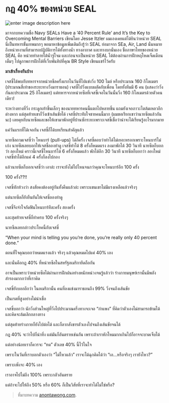 
กฎ 40% ของหน่วย SEAL
===

![enter image description here](https://anontawong.files.wordpress.com/2016/07/20160704_40percent1.png?w=676)

มาจากบทความชื่อ Navy SEALs Have a ’40 Percent Rule’ and It’s the Key to Overcoming Mental Barriers เขียนโดย Jesse Itzler ผมเองเคยแต่ได้ยินว่าหน่วย SEAL นี่เป็นทหารขั้นเทพมากๆ พอมาหาข้อมูลเพิ่มเติมถึงรู้ว่า SEAL ย่อมาจาก SEa, Air, Land นั่นหมายถึงหน่วยงานที่สามารถปฏิบัติการได้ทั้งทางน้ำ ทางอากาศ และทางบกนั่นเอง ชื่อภาษาไทยของหน่วย SEAL คือ หน่วยทำลายใต้น้ำจู่โจม  และก่อนจะเป็นหน่วย SEAL ได้ต้องผ่านการฝึกหฤโหดเจ็ดเดือนเต็มๆ ไปดูภาพการฝึกได้ที่เว็บพันทิปที่คุณ BR Style เขียนแชร์ไว้ครับ

**มาเข้าเรื่องกันบ้าง**

เจสซี่ได้พบกับทหารจากหน่วยซีลครั้งแรกในวันที่ไปแข่งวิ่ง 100 ไมล์ หรือประมาณ 160 กิโลเมตร (ประมาณสี่เท่าของระยะทางวิ่งมาราธอน) เจสซี่ไปวิ่งแบบผลัดกับเพื่อน โดยทั้งทีมมี 6 คน (แสดงว่าวิ่งกันละประมาณ 25 กิโลเมตร) แต่ทหารจากหน่วยซีลที่เจสซี่เจอในวันนั้นวิ่ง 160 กิโลเมตรด้วยตัวคนเดียว!

ระหว่างทางที่วิ่ง กระดูกเท้าชิ้นเล็กๆ ของนายทหารคนนี้แตกไปหลายชิ้น แถมยังเจอภาวะไตล้มเหลวอีกต่างหาก แต่สุดท้ายเขาก็วิ่งเข้าเส้นชัยได้ เจสซี่ประทับใจชายคนนี้มาก (ผมขอเรียกเขาว่านายซีลแล้วกันนะ) เลยคุยกับนายซีลและขอให้เขามาพักอยู่ที่บ้านซักระยะเพราะเจสซี่เชื่อว่าน่าจะได้เรียนรู้อะไรมากมาย

แค่วันแรกที่ได้เจอกัน เจสซี่ก็ได้บทเรียนสำคัญแล้ว

นายซีลถามเจสซี่ว่า โหนบาร์ (pull-ups)  ได้กี่ครั้ง เจสซี่ตอบว่าทำได้ไม่เยอะหรอกเพราะโหนบาร์ไม่เก่ง นายซีลเลยบอกให้เจสซี่ลองทำดู เจสซี่ทำได้ 8 ครั้งก็หมดแรง ลงมาพักได้ 30 วินาที นายซีลก็บอกว่า ลองใหม่ คราวนี้เจสซี่โหนบาร์ได้ 6 ครั้งก็หมดแล้ว พักได้อีก 30 วินาที นายซีลก็บอกว่า ลองใหม่เจสซี่ทำได้อีกแค่ 4 ครั้งก็ลงไปกอง

แล้วนายซีลก็บอกเจสซี่ว่า เอาล่ะ เราจะยังไม่ไปไหนจนกว่าคุณจะโหนบาร์อีก 100 ครั้ง

100 ครั้ง??!!

เจสซี่ทักท้วงว่า สงสัยคงต้องอยู่กันทั้งคืนแล้วล่ะ เพราะแขนเขาไม่มีแรงเหลือแล้วจริงๆ

แต่นายซีลก็ยังยืนยันให้เจสซี่ลองทำดู

เจสซี่จึงจำใจกัดฟันโหนบาร์ทีละครั้ง สองครั้ง

และสุดท้ายเจสซี่ก็ทำครบ 100 ครั้งจริงๆ

นายซีลเลยกล่าวประโยคนี้กับเจสซี่

“When your mind is telling you you’re done, you’re really only 40 percent done.”

ตอนที่ใจคุณบอกว่าหมดแรงแล้ว จริงๆ แล้วคุณหมดไปแค่ 40% เอง

และนั่นคือกฎ 40% ที่หน่วยซีลในสหรัฐอเมริกายึดถือกัน

อาจเป็นเพราะว่าหน่วยซีลได้ผ่านการฝึกฝนอย่างหนักหน่วงจนรู้แล้วว่า ร่างกายมนุษย์เรานั้นมีพลังสำรองมากกว่าที่เราคิด

เจสซี่ยังบอกอีกว่า ในอเมริกานั้น คนที่ลงแข่งมาราธอนถึง 99% วิ่งจนถึงเส้นชัย

เป็นเรตที่สูงอย่างไม่น่าเชื่อ

เจสซี่บอกว่า นักวิ่งส่วนใหญ่ที่วิ่งไปประมาณครึ่งทางจะเจอ “กำแพง” ที่คิดว่าตัวเองไม่สามารถข้ามได้ และคิดจะล้มเลิกกลางทาง

แต่สุดท้ายร่างกายก็ยังไปต่อได้ และก็ลากสังขารตัวเองไปจนถึงเส้นชัยจนได้

กฎ 40% จะว่าไปก็น่าทึ่ง แต่มันก็อันตรายเช่นกัน เพราะถ้าเราหักโหมมากเกินไปก็อาจจะบาดเจ็บได้

แต่อย่างน้อยเราก็ควรจะ “ทด” ตัวเลข 40% นี้ไว้ในใจ

เพราะในวันที่เราบอกตัวเองว่า “ไม่ไหวแล้ว” เราจะได้ฉุกคิดได้ว่า “เอ…หรือจริงๆ เรายังไหว?”

เพราะเพิ่งจะ 40% เอง

เราอาจไปไม่ถึง 100% เพราะกลัวอันตราย

แต่ถ้าจะไปให้ถึง 50% หรือ 60% ก็เป็นวิสัยที่เราจะทำได้ไม่ใช่หรือ?

> ที่มาบทความ [anontawong.com](https://anontawong.com/2016/07/03/40-percent-rule/).
<!--stackedit_data:
eyJoaXN0b3J5IjpbLTE3MzQwNDU5OTQsNTI3ODMxODI2XX0=
-->